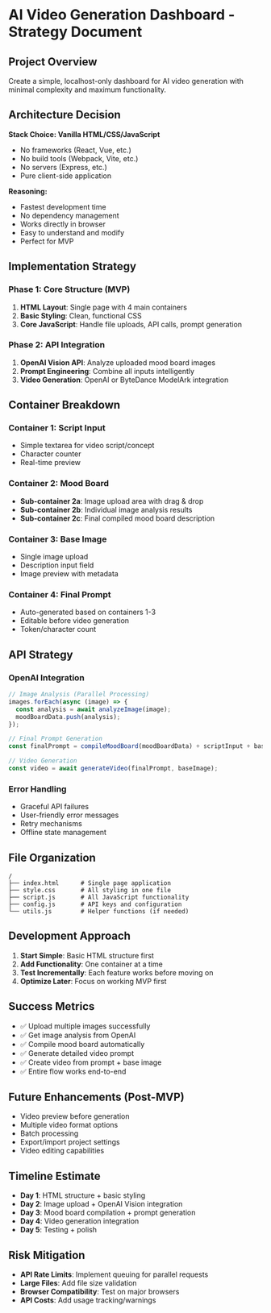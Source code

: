 # AI Video Generation Dashboard - Strategy Document

## Project Overview

Create a simple, localhost-only dashboard for AI video generation with minimal complexity and maximum functionality.

## Architecture Decision

**Stack Choice: Vanilla HTML/CSS/JavaScript**
- No frameworks (React, Vue, etc.)
- No build tools (Webpack, Vite, etc.)
- No servers (Express, etc.)
- Pure client-side application

**Reasoning:**
- Fastest development time
- No dependency management
- Works directly in browser
- Easy to understand and modify
- Perfect for MVP

## Implementation Strategy

### Phase 1: Core Structure (MVP)
1. **HTML Layout**: Single page with 4 main containers
2. **Basic Styling**: Clean, functional CSS
3. **Core JavaScript**: Handle file uploads, API calls, prompt generation

### Phase 2: API Integration
1. **OpenAI Vision API**: Analyze uploaded mood board images
2. **Prompt Engineering**: Combine all inputs intelligently
3. **Video Generation**: OpenAI or ByteDance ModelArk integration

## Container Breakdown

### Container 1: Script Input
- Simple textarea for video script/concept
- Character counter
- Real-time preview

### Container 2: Mood Board
- **Sub-container 2a**: Image upload area with drag & drop
- **Sub-container 2b**: Individual image analysis results
- **Sub-container 2c**: Final compiled mood board description

### Container 3: Base Image
- Single image upload
- Description input field
- Image preview with metadata

### Container 4: Final Prompt
- Auto-generated based on containers 1-3
- Editable before video generation
- Token/character count

## API Strategy

### OpenAI Integration
```javascript
// Image Analysis (Parallel Processing)
images.forEach(async (image) => {
  const analysis = await analyzeImage(image);
  moodBoardData.push(analysis);
});

// Final Prompt Generation
const finalPrompt = compileMoodBoard(moodBoardData) + scriptInput + baseImageContext;

// Video Generation
const video = await generateVideo(finalPrompt, baseImage);
```

### Error Handling
- Graceful API failures
- User-friendly error messages
- Retry mechanisms
- Offline state management

## File Organization

```
/
├── index.html      # Single page application
├── style.css       # All styling in one file
├── script.js       # All JavaScript functionality
├── config.js       # API keys and configuration
└── utils.js        # Helper functions (if needed)
```

## Development Approach

1. **Start Simple**: Basic HTML structure first
2. **Add Functionality**: One container at a time
3. **Test Incrementally**: Each feature works before moving on
4. **Optimize Later**: Focus on working MVP first

## Success Metrics

- ✅ Upload multiple images successfully
- ✅ Get image analysis from OpenAI
- ✅ Compile mood board automatically
- ✅ Generate detailed video prompt
- ✅ Create video from prompt + base image
- ✅ Entire flow works end-to-end

## Future Enhancements (Post-MVP)

- Video preview before generation
- Multiple video format options
- Batch processing
- Export/import project settings
- Video editing capabilities

## Timeline Estimate

- **Day 1**: HTML structure + basic styling
- **Day 2**: Image upload + OpenAI Vision integration
- **Day 3**: Mood board compilation + prompt generation
- **Day 4**: Video generation integration
- **Day 5**: Testing + polish

## Risk Mitigation

- **API Rate Limits**: Implement queuing for parallel requests
- **Large Files**: Add file size validation
- **Browser Compatibility**: Test on major browsers
- **API Costs**: Add usage tracking/warnings 